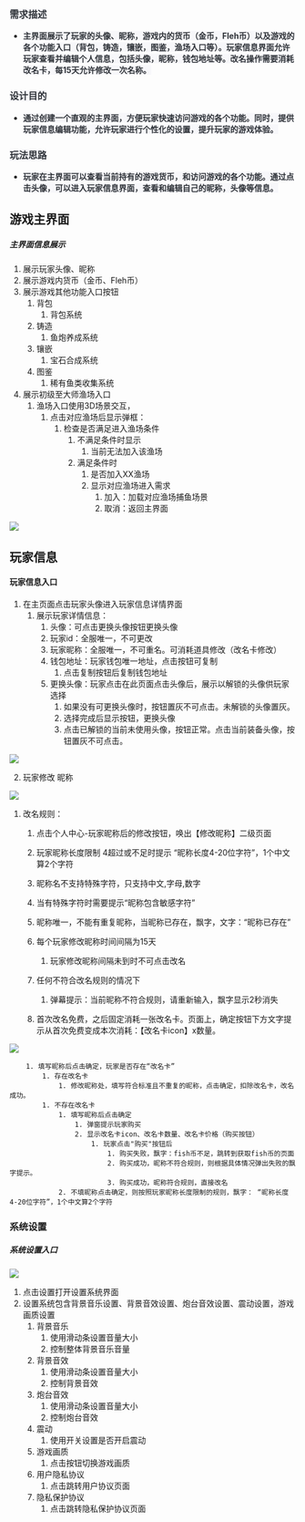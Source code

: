 ### <font style="color:rgb(46, 50, 56);background-color:rgb(247, 247, 250);">需求描述</font>
+ **<font style="color:rgb(46, 50, 56);background-color:rgb(247, 247, 250);">主界面展示了玩家的头像、昵称，游戏内的货币（金币，Fleh币）以及游戏的各个功能入口（背包，铸造，镶嵌，图鉴，渔场入口等）。玩家信息界面允许玩家查看并编辑个人信息，包括头像，昵称，钱包地址等。改名操作需要消耗改名卡，每15天允许修改一次名称。</font>**

### <font style="color:rgb(46, 50, 56);background-color:rgb(247, 247, 250);">设计目的</font>
+ **<font style="color:rgb(46, 50, 56);background-color:rgb(247, 247, 250);">通过创建一个直观的主界面，方便玩家快速访问游戏的各个功能。同时，提供玩家信息编辑功能，允许玩家进行个性化的设置，提升玩家的游戏体验。</font>**

### <font style="color:rgb(46, 50, 56);background-color:rgb(247, 247, 250);">玩法思路</font>
+ **<font style="color:rgb(46, 50, 56);background-color:rgb(247, 247, 250);">玩家在主界面可以查看当前持有的游戏货币，和访问游戏的各个功能。通过点击头像，可以进入玩家信息界面，查看和编辑自己的昵称，头像等信息。</font>**

## 游戏主界面
##### 主界面信息展示
1. 展示玩家头像、昵称
2. 展示游戏内货币（金币、Fleh币）
3. 展示游戏其他功能入口按钮
    1. 背包
        1. 背包系统
    2. 铸造
        1. 鱼炮养成系统
    3. 镶嵌
        1. 宝石合成系统
    4. 图鉴
        1. 稀有鱼类收集系统
4. 展示初级至大师渔场入口
    1. 渔场入口使用3D场景交互，
        1. 点击对应渔场后显示弹框：
            1. 检查是否满足进入渔场条件
                1. 不满足条件时显示
                    1. 当前无法加入该渔场
                2. 满足条件时
                    1. 是否加入XX渔场
                    2. 显示对应渔场进入需求
                        1. 加入：加载对应渔场捕鱼场景
                        2. 取消：返回主界面

![](https://cdn.nlark.com/yuque/0/2024/png/45385144/1718865600967-157bb7e0-a092-42e9-a99a-701cee56533f.png)

## 玩家信息
#### 玩家信息入口
1. 在主页面点击玩家头像进入玩家信息详情界面
    1. 展示玩家详情信息：
        1. 头像：可点击更换头像按钮更换头像
        2. 玩家id：全服唯一，不可更改
        3. 玩家昵称：全服唯一，不可重名。可消耗道具修改（改名卡修改）
        4. 钱包地址：玩家钱包唯一地址，点击按钮可复制
            1. 点击复制按钮后复制钱包地址
        5. 更换头像：玩家点击在此页面点击头像后，展示以解锁的头像供玩家选择
            1. 如果没有可更换头像时，按钮置灰不可点击。未解锁的头像置灰。
            2. 选择完成后显示按钮，更换头像
            3. 点击已解锁的当前未使用头像，按钮正常。点击当前装备头像，按钮置灰不可点击。

![](https://cdn.nlark.com/yuque/0/2024/png/45385144/1718865850307-40a294a3-94a6-4697-ad55-1d4a06cd0981.png)





2. 玩家修改 昵称

![](https://cdn.nlark.com/yuque/0/2024/png/45385144/1718866795303-64a7aa38-5393-496e-a809-a7556ed7d774.png)



1. 改名规则：
    1. 点击个人中心-玩家昵称后的修改按钮，唤出【修改昵称】二级页面
    2. 玩家昵称长度限制 4超过或不足时提示 “昵称长度4-20位字符”，1个中文算2个字符
    3. 昵称名不支持特殊字符，只支持中文,字母,数字
    4. 当有特殊字符时需要提示“昵称包含敏感字符”
    5. 昵称唯一，不能有重复昵称，当昵称已存在，飘字，文字：“昵称已存在”
    6. 每个玩家修改昵称时间间隔为15天
        1. 玩家修改昵称间隔未到时不可点击改名
    7. 任何不符合改名规则的情况下
        1. 弹幕提示：当前昵称不符合规则，请重新输入，飘字显示2秒消失







    8. 首次改名免费，之后固定消耗一张改名卡。页面上，确定按钮下方文字提示从首次免费变成本次消耗：【改名卡icon】x数量。

![](https://cdn.nlark.com/yuque/0/2024/png/45385144/1718866832225-84127941-3b33-44cf-9fd2-a9056e4e0c75.png)



        1. 填写昵称后点击确定，玩家是否存在“改名卡”
            1. 存在改名卡
                1. 修改昵称处，填写符合标准且不重复的昵称，点击确定，扣除改名卡，改名成功。
            1. 不存在改名卡
                1. 填写昵称后点击确定
                    1. 弹窗提示玩家购买
                    2. 显示改名卡icon、改名卡数量、改名卡价格（购买按钮）
                        1. 玩家点击"购买"按钮后
                            1. 购买失败，飘字：fish币不足，跳转到获取fish币的页面
                            2. 购买成功，昵称不符合规则，则根据具体情况弹出失败的飘字提示。
                            3. 购买成功，昵称符合规则，直接改名
                2. 不填昵称点击确定，则按照玩家昵称长度限制的规则，飘字： “昵称长度4-20位字符”，1个中文算2个字符



### 


### 系统设置
##### 系统设置入口
![](https://cdn.nlark.com/yuque/0/2024/png/45385144/1718869299997-a0bf0845-dab4-4d78-b797-be3795ff3b6c.png)

1. 点击设置打开设置系统界面
2. 设置系统包含背景音乐设置、背景音效设置、炮台音效设置、震动设置，游戏画质设置
    1. 背景音乐
        1. 使用滑动条设置音量大小
        2. 控制整体背景音乐音量
    2. 背景音效
        1. 使用滑动条设置音量大小
        2. 控制背景音效
    3. 炮台音效
        1. 使用滑动条设置音量大小
        2. 控制炮台音效
    4. 震动
        1. 使用开关设置是否开启震动
    5. 游戏画质
        1. 点击按钮切换游戏画质
    6. 用户隐私协议
        1. 点击跳转用户协议页面
    7. 隐私保护协议
        1. 点击跳转隐私保护协议页面

